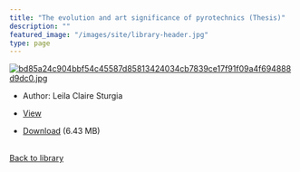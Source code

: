 ```yaml
---
title: "The evolution and art significance of pyrotechnics (Thesis)"
description: ""
featured_image: "/images/site/library-header.jpg"
type: page
---
```


<a href="https://drive.google.com/file/d/1Ya48gcunPyZxVoNPslS-Mg_De6XZBMaU/view" target="_blank">![bd85a24c904bbf54c45587d85813424034cb7839ce17f91f09a4f694888d9dc0.jpg](/images/library/bd85a24c904bbf54c45587d85813424034cb7839ce17f91f09a4f694888d9dc0.jpg)</a>
* Author: Leila Claire Sturgia
* <a href="https://drive.google.com/file/d/1Ya48gcunPyZxVoNPslS-Mg_De6XZBMaU/view" target="_blank">View</a>

* [Download](https://drive.google.com/uc?export=download&id=1Ya48gcunPyZxVoNPslS-Mg_De6XZBMaU) (6.43 MB)

<br />[Back to library](/library/)
